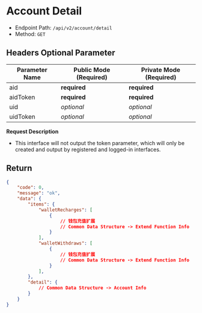 # Account Detail

- Endpoint Path: `/api/v2/account/detail`
- Method: `GET`

## Headers Optional Parameter

| Parameter Name | Public Mode (Required) | Private Mode (Required) |
| --- | --- | --- |
| aid | **required** | **required** |
| aidToken | **required** | **required** |
| uid | *optional* | *optional* |
| uidToken | *optional* | *optional* |

**Request Description**

- This interface will not output the token parameter, which will only be created and output by registered and logged-in interfaces.

## Return

```json
{
    "code": 0,
    "message": "ok",
    "data": {
        "items": {
            "walletRecharges": [
                {
                    // 钱包充值扩展
                    // Common Data Structure -> Extend Function Info
                }
            ],
            "walletWithdraws": [
                {
                    // 钱包充值扩展
                    // Common Data Structure -> Extend Function Info
                }
            ],
        },
        "detail": {
            // Common Data Structure -> Account Info
        }
    }
}
```
